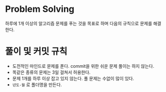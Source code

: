 # Problem Solving

하루에 1개 이상의 알고리즘 문제를 푸는 것을 목표로 하며 다음의 규칙으로 문제를 해결한다.

# 풀이 및 커밋 규칙

* 도전적인 마인드로 문제를 푼다. commit을 위한 쉬운 문제 풀이는 하지 않는다.
* 똑같은 종류의 문제는 3일 걸쳐서 허용한다.
* 문제 1개를 하루 이상 잡고 있지 않는다. 풀 문제는 수없이 많이 있다.
* `년도-월` 로 폴더명을 만든다.
